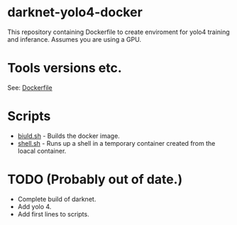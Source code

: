 # darknet-yolo4-docker

This repository containing Dockerfile to create enviroment for yolo4 training and inferance. Assumes you are using a GPU.

# Tools versions etc.

See: [Dockerfile](docker/Dockerfile)

# Scripts

* [biuld.sh](build.sh) - Builds the docker image.
* [shell.sh](shell.sh) - Runs up a shell in a temporary container created from the loacal container.

# TODO (Probably out of date.)

* Complete build of darknet.
* Add yolo 4.
* Add first lines to scripts.
